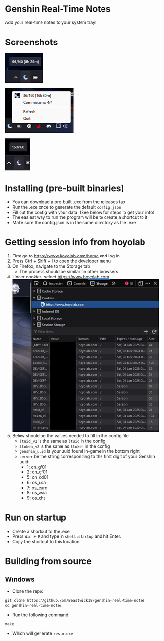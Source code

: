 # Genshin Real-Time Notes
Add your real-time notes to your system tray!

# Screenshots
![tooltip](./assets/tooltip.png)

![menu](./assets/menu.png)

![full](./assets/full.png)


# Installing (pre-built binaries)
- You can download a pre-built .exe from the releases tab
- Run the .exe once to generate the default `config.json`
- Fill out the config with your data. (See below for steps to get your info)
- The easiest way to run the program will be to create a shortcut to it
- Make sure the config.json is in the same directory as the .exe

# Getting session info from hoyolab
1. First go to https://www.hoyolab.com/home and log in
2. Press Ctrl + Shift + I to open the developer menu
3. On Firefox, navigate to the Storage tab
    - The process should be similar on other browsers
4. Under cookies, select https://www.hoyolab.com
![cookies](./assets/cookies.png)
5. Below should be the values needed to fill in the config file
    - `ltuid_v2` is the same as `ltuid` in the config
    - `ltoken_v2` is the same as `ltoken` in the config
    - `genshin_uuid` is your uuid found in-game in the bottom right
    - `server` be the string corresponding to the first digit of your Genshin uuid:
        - 1: cn_gf01
        - 2: cn_gf01
        - 5: cn_qd01
        - 6: os_usa
        - 7: os_euro
        - 8: os_asia
        - 9: os_cht

# Run on startup
- Create a shortcut to the .exe
- Press `Win + R` and type in `shell:startup` and hit Enter.
- Copy the shortcut to this location

# Building from source
## Windows
- Clone the repo:
```
git clone https://github.com/Beastwick18/genshin-real-time-notes
cd genshin-real-time-notes
```
- Run the following command:
```
make
```
- Which will generate `resin.exe`
